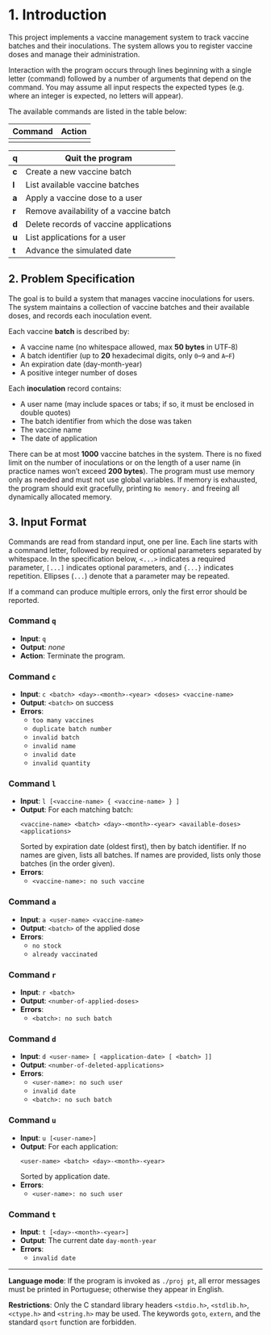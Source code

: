 # 1. Introduction

This project implements a vaccine management system to track vaccine batches and their inoculations.  The system allows you to register vaccine doses and manage their administration.

Interaction with the program occurs through lines beginning with a single letter (command) followed by a number of arguments that depend on the command.  You may assume all input respects the expected types (e.g. where an integer is expected, no letters will appear).

The available commands are listed in the table below:

| Command | Action |
| ------- | ------ |
|         |        |

| **q** | Quit the program                       |
| ----- | -------------------------------------- |
| **c** | Create a new vaccine batch             |
| **l** | List available vaccine batches         |
| **a** | Apply a vaccine dose to a user         |
| **r** | Remove availability of a vaccine batch |
| **d** | Delete records of vaccine applications |
| **u** | List applications for a user           |
| **t** | Advance the simulated date             |

## 2. Problem Specification

The goal is to build a system that manages vaccine inoculations for users.  The system maintains a collection of vaccine batches and their available doses, and records each inoculation event.

Each vaccine **batch** is described by:

- A vaccine name (no whitespace allowed, max **50 bytes** in UTF‑8)
- A batch identifier (up to **20** hexadecimal digits, only `0`–`9` and `A`–`F`)
- An expiration date (day-month-year)
- A positive integer number of doses

Each **inoculation** record contains:

- A user name (may include spaces or tabs; if so, it must be enclosed in double quotes)
- The batch identifier from which the dose was taken
- The vaccine name
- The date of application

There can be at most **1000** vaccine batches in the system.  There is no fixed limit on the number of inoculations or on the length of a user name (in practice names won’t exceed **200 bytes**).  The program must use memory only as needed and must not use global variables.  If memory is exhausted, the program should exit gracefully, printing `No memory.` and freeing all dynamically allocated memory.

## 3. Input Format

Commands are read from standard input, one per line.  Each line starts with a command letter, followed by required or optional parameters separated by whitespace.  In the specification below, `<...>` indicates a required parameter, `[...]` indicates optional parameters, and `{...}` indicates repetition.  Ellipses (`...`) denote that a parameter may be repeated.

If a command can produce multiple errors, only the first error should be reported.

### Command `q`

- **Input**: `q`
- **Output**: *none*
- **Action**: Terminate the program.

### Command `c`

- **Input**: `c <batch> <day>-<month>-<year> <doses> <vaccine-name>`
- **Output**: `<batch>` on success
- **Errors**:
  - `too many vaccines`
  - `duplicate batch number`
  - `invalid batch`
  - `invalid name`
  - `invalid date`
  - `invalid quantity`

### Command `l`

- **Input**: `l [<vaccine-name> { <vaccine-name> } ]`
- **Output**: For each matching batch:
  ```
  <vaccine-name> <batch> <day>-<month>-<year> <available-doses> <applications>
  ```
  Sorted by expiration date (oldest first), then by batch identifier.  If no names are given, lists all batches.  If names are provided, lists only those batches (in the order given).
- **Errors**:
  - `<vaccine-name>: no such vaccine`

### Command `a`

- **Input**: `a <user-name> <vaccine-name>`
- **Output**: `<batch>` of the applied dose
- **Errors**:
  - `no stock`
  - `already vaccinated`

### Command `r`

- **Input**: `r <batch>`
- **Output**: `<number-of-applied-doses>`
- **Errors**:
  - `<batch>: no such batch`

### Command `d`

- **Input**: `d <user-name> [ <application-date> [ <batch> ]]`
- **Output**: `<number-of-deleted-applications>`
- **Errors**:
  - `<user-name>: no such user`
  - `invalid date`
  - `<batch>: no such batch`

### Command `u`

- **Input**: `u [<user-name>]`
- **Output**: For each application:
  ```
  <user-name> <batch> <day>-<month>-<year>
  ```
  Sorted by application date.
- **Errors**:
  - `<user-name>: no such user`

### Command `t`

- **Input**: `t [<day>-<month>-<year>]`
- **Output**: The current date `day-month-year`
- **Errors**:
  - `invalid date`

---

**Language mode**: If the program is invoked as `./proj pt`, all error messages must be printed in Portuguese; otherwise they appear in English.

**Restrictions**: Only the C standard library headers `<stdio.h>`, `<stdlib.h>`, `<ctype.h>` and `<string.h>` may be used.  The keywords `goto`, `extern`, and the standard `qsort` function are forbidden.

